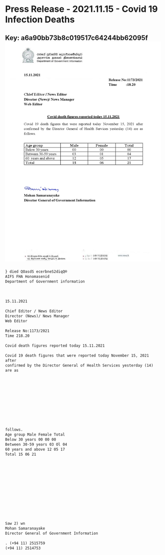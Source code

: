 # Press Release - 2021.11.15 - Covid 19 Infection Deaths 
Key: a6a90bb73b8c019517c64244bb62095f 
![img](img/a6a90bb73b8c019517c64244bb62095f.jpg)
---
```
} died QOasdS ecerbneS2diqQ®
AIFS FHA Honomasenid
Department of Government information

 

15.11.2021

Chief Editor / News Editor
Director (News)/ News Manager
Web Editor

Release No:1173/2021
Time 218.20

Covid death figures reported today 15.11.2021

Covid 19 death figures that were reported today November 15, 2021 after
confirmed by the Director General of Health Services yesterday (14) are as

 

 

 

 

 

follows.
Age group Male Female Total
Below 30 years 00 00 00
Between 30-59 years 03 Ol 04
60 years and above 12 05 17
Total 15 06 21

 

 

 

 

 

 

Saw 2) wn
Mohan Samaranayake
Director General of Government Information

. (+94 11) 2515759
(+94 11) 2514753

 

```
